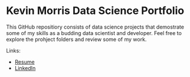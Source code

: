 # Kevin Morris Data Science Portfolio

This GitHub repositiory consists of data science projects that demostrate some of my skills as a budding data scientist and developer. Feel free to explore the prohject folders and review some of my work. 

Links:  
- [Resume](Resume/kevin_morris_resume.pdf)  
- [LinkedIn](https://www.linkedin.com/in/kevin-m-530572120/)

